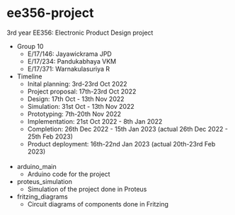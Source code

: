 # ee356-project

3rd year EE356: Electronic Product Design project

- Group 10
  - E/17/146: Jayawickrama JPD
  - E/17/234: Pandukabhaya VKM
  - E/17/371: Warnakulasuriya R
- Timeline
  - Inital planning: 3rd-23rd Oct 2022
  - Project proposal: 17th-23rd Oct 2022
  - Design: 17th Oct - 13th Nov 2022
  - Simulation: 31st Oct - 13th Nov 2022
  - Prototyping: 7th-20th Nov 2022
  - Implementation: 21st Oct 2022 - 8th Jan 2022
  - Completion: 26th Dec 2022 - 15th Jan 2023 (actual 26th Dec 2022 - 25th Feb 2023)
  - Product deployment: 16th-22nd Jan 2023 (actual 20th-23rd Feb 2023)
</br></br>
- arduino_main
  - Arduino code for the project
- proteus_simulation
  - Simulation of the project done in Proteus
- fritzing_diagrams
  - Circuit diagrams of components done in Fritzing
